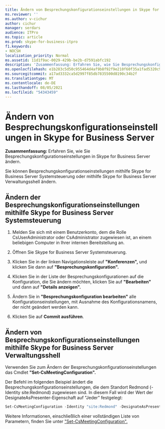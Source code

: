```yaml
---
title: Ändern von Besprechungskonfigurationseinstellungen in Skype for Business Server
ms.reviewer: ''
ms.author: v-cichur
author: cichur
manager: serdars
audience: ITPro
ms.topic: article
ms.prod: skype-for-business-itpro
f1.keywords:
- NOCSH
localization_priority: Normal
ms.assetid: 11d1f9ac-0029-429b-be2b-d7591abfc192
description: 'Zusammenfassung: Erfahren Sie, wie Sie Besprechungskonfigurationseinstellungen in Skype for Business Server ändern.'
ms.openlocfilehash: e1b283c5d50c955464d4af9b8f92f9e210f60f35a1fad5320c9f6bb8b6ede11d
ms.sourcegitcommit: a17ad3332ca5d2997f85db7835500d8190c34b2f
ms.translationtype: MT
ms.contentlocale: de-DE
ms.lasthandoff: 08/05/2021
ms.locfileid: "54343459"
---
```

# <a name="modify-meeting-configuration-settings-in-skype-for-business-server"></a>Ändern von Besprechungskonfigurationseinstellungen in Skype for Business Server
 
**Zusammenfassung:** Erfahren Sie, wie Sie Besprechungskonfigurationseinstellungen in Skype for Business Server ändern.
  
Sie können Besprechungskonfigurationseinstellungen mithilfe Skype for Business Server Systemsteuerung oder mithilfe Skype for Business Server Verwaltungsshell ändern.
  
## <a name="modify-meeting-configuration-settings-by-using-skype-for-business-server-control-panel"></a>Ändern der Besprechungskonfigurationseinstellungen mithilfe Skype for Business Server Systemsteuerung

1. Melden Sie sich mit einem Benutzerkonto, dem die Rolle CsUserAdministrator oder CsAdministrator zugewiesen ist, an einem beliebigen Computer in Ihrer internen Bereitstellung an.
    
2.  Öffnen Sie Skype for Business Server Systemsteuerung.
    
3. Klicken Sie in der linken Navigationsleiste auf **"Konferenzen",** und klicken Sie dann auf **"Besprechungskonfiguration".**
    
4. Klicken Sie in der Liste der Besprechungskonfigurationen auf die Konfiguration, die Sie ändern möchten, klicken Sie auf **"Bearbeiten"** und dann auf **"Details anzeigen".**
    
5. Ändern Sie in **"Besprechungskonfiguration bearbeiten"** alle Konfigurationseinstellungen, mit Ausnahme des Konfigurationsnamens, der nicht geändert werden kann.
    
6. Klicken Sie auf **Commit ausführen**.
    
## <a name="modify-meeting-configuration-settings-by-using-skype-for-business-server-management-shell"></a>Ändern von Besprechungskonfigurationseinstellungen mithilfe Skype for Business Server Verwaltungsshell

Verwenden Sie zum Ändern der Besprechungskonfigurationseinstellungen das Cmdlet **"Set-CsMeetingConfiguration".**
  
Der Befehl im folgenden Beispiel ändert die Besprechungskonfigurationseinstellungen, die dem Standort Redmond (-Identity site:Redmond) zugewiesen sind. In diesem Fall wird der Wert der DesignateAsPresenter-Eigenschaft auf "Jeder" festgelegt:
  
```PowerShell
Set-CsMeetingConfiguration -Identity "site:Redmond" -DesignateAsPresenter "Everyone"
```

Weitere Informationen, einschließlich einer vollständigen Liste von Parametern, finden Sie unter ["Set-CsMeetingConfiguration".](/powershell/module/skype/set-csmeetingconfiguration?view=skype-ps)
